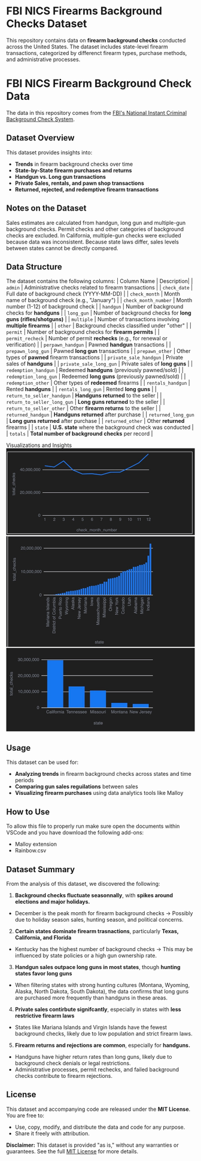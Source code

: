# FBI NICS Firearms Background Checks Dataset
This repository contains data on **firearm background checks** conducted across the United States. The dataset includes state-level firearm transactions, categorized by differenct firearm types, purchase methods, and administrative processes.
# FBI NICS Firearm Background Check Data

The data in this repository comes from the [FBI's National Instant Criminal Background Check System](https://www.fbi.gov/about-us/cjis/nics).

## Dataset Overview
This dataset provides insights into:
- **Trends** in firearm background checks over time
- **State-by-State firearm purchases and returns**
- **Handgun vs. Long gun transactions**
- **Private Sales, rentals, and pawn shop transactions**
- **Returned, rejected, and redemptive firearm transactions**


## Notes on the Dataset
Sales estimates are calculated from handgun, long gun and multiple-gun background checks. Permit checks and other categories of background checks are excluded. In California, multiple-gun checks were excluded because data was inconsistent. Because state laws differ, sales levels between states cannot be directly compared.


## Data Structure
The dataset contains the following columns:
| Column Name             | Description|
| `admin`                 | Administrative checks related to firearm transactions |
| `check_date`            | Full date of background check (YYYY-MM-DD) |
| `check_month`           | Month name of background check (e.g., "January") |
| `check_month_number`    | Month number (1-12) of background check |
| `handgun`               | Number of background checks for **handguns** |
| `long_gun`              | Number of background checks for **long guns (rifles/shotguns)** |
| `multiple`              | Number of transactions involving **multiple firearms** |
| `other`                 | Background checks classified under "other" |
| `permit`                | Number of background checks for **firearm permits** |
| `permit_recheck`        | Number of permit **rechecks** (e.g., for renewal or verification) |
| `perpawn_handgun`       | Pawned **handgun** transactions |
| `prepawn_long_gun`      | Pawned **long gun** transactions |
| `prepawn_other`         | Other types of **pawned** firearm transactions |
| `private_sale_handgun`  | Private sales of **handguns** |
| `private_sale_long_gun` | Private sales of **long guns** |
| `redemption_handgun`    | Redeemed **handguns** (previously pawned/sold) |
| `redemption_long_gun`   | Redeemed **long guns** (previously pawned/sold) |
| `redemption_other`      | Other types of **redeemed** firearms |
| `rentals_handgun`       | Rented **handguns** |
| `rentals_long_gun`      | Rented **long guns** |
| `return_to_seller_handgun` | **Handguns returned** to the seller |
| `return_to_seller_long_gun` | **Long guns returned** to the seller |
| `return_to_seller_other` | Other **firearm returns** to the seller |
| `returned_handgun`      | **Handguns returned** after purchase |
| `returned_long_gun`     | **Long guns returned** after purchase |
| `returned_other`        | Other **returned** firearms |
| `state`                 | **U.S. state** where the background check was conducted |
| `totals`                | **Total number of background checks** per record |

Visualizations and Insights
![alt text](image-1.png)
![alt text](image-2.png)
![alt text](image-3.png)


## Usage
This dataset can be used for:
- **Analyzing trends** in firearm background checks across states and time periods
- **Comparing gun sales reguilations** between sales
- **Visualizing firearm purchases** using data analytics tools like Malloy

## How to Use
To allow this file to properly run make sure open the documents within VSCode and you have download the following add-ons:
- Malloy extension
- Rainbow.csv

## Dataset Summary
From the analysis of this dataset, we discovered the following: 
1. **Background checks fluctuate seasonnally**, with **spikes around elections and major holidays.**
- December is the peak month for firearm background checks → Possibly due to holiday season sales, hunting season, and political concerns.
2. **Certain states dominate firearm trasnactions**, particularly **Texas, California, and Florida**
- Kentucky has the highest number of background checks → This may be influenced by state policies or a high gun ownership rate.
3. **Handgun sales outpace long guns in most states**, though **hunting states favor long guns**
- When filtering states with strong hunting cultures (Montana, Wyoming, Alaska, North Dakota, South Dakota), the data confirms that long guns are purchased more frequently than handguns in these areas.
4. **Private sales contirbute signifcantly**, especially in states with **less restrictive firearm laws**
- States like Mariana Islands and Virgin Islands have the fewest background checks, likely due to low population and strict firearm laws.
5. **Firearm returns and rejections are common**, especially for **handguns.**
- Handguns have higher return rates than long guns, likely due to background check denials or legal restrictions.
- Administrative processes, permit rechecks, and failed background checks contribute to firearm rejections.


## License
This dataset and accompanying code are released under the **MIT License**.
You are free to:
- Use, copy, modify, and distribute the data and code for any purpose.
- Share it freely with attribution.

**Disclaimer:** This dataset is provided "as is," without any warranties or guarantees. 
See the full [MIT License](LICENSE) for more details.